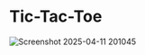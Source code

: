 # Tic-Tac-Toe
![Screenshot 2025-04-11 201045](https://github.com/user-attachments/assets/49482210-4ef2-4d99-9feb-0da127f88cb9)
